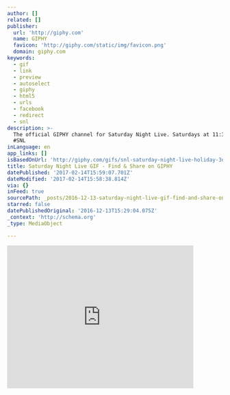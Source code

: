 ```yaml
---
author: []
related: []
publisher:
  url: 'http://giphy.com'
  name: GIPHY
  favicon: 'http://giphy.com/static/img/favicon.png'
  domain: giphy.com
keywords:
  - gif
  - link
  - preview
  - autoselect
  - giphy
  - html5
  - urls
  - facebook
  - redirect
  - snl
description: >-
  The official GIPHY channel for Saturday Night Live. Saturdays at 11:30/10:30c!
  #SNL
inLanguage: en
app_links: []
isBasedOnUrl: 'http://giphy.com/gifs/snl-saturday-night-live-holiday-3oriOef2n8Y5NDARMs'
title: Saturday Night Live GIF - Find & Share on GIPHY
datePublished: '2017-02-14T15:59:07.701Z'
dateModified: '2017-02-14T15:58:38.814Z'
via: {}
inFeed: true
sourcePath: _posts/2016-12-13-saturday-night-live-gif-find-and-share-on-giphy.md
starred: false
datePublishedOriginal: '2016-12-13T15:29:04.075Z'
_context: 'http://schema.org'
_type: MediaObject

---
```

<iframe src="http://cdn.embedly.com/widgets/media.html?src=https%3A%2F%2Fgiphy.com%2Fembed%2F3oriOef2n8Y5NDARMs%2Ftwitter%2Fiframe&amp;src_secure=1&amp;url=http%3A%2F%2Fgiphy.com%2Fgifs%2Fsnl-saturday-night-live-holiday-3oriOef2n8Y5NDARMs&amp;image=https%3A%2F%2Fmedia.giphy.com%2Fmedia%2F3oriOef2n8Y5NDARMs%2Fgiphy.gif&amp;key=b7d04c9b404c499eba89ee7072e1c4f7&amp;type=text%2Fhtml&amp;schema=giphy" width="435" height="334" scrolling="no" frameborder="0" allowfullscreen="" style=""></iframe>